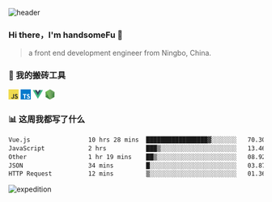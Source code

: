 ![header](https://raw.githubusercontent.com/fzq1998/fzq1998/master/header.png)

### Hi there，I'm handsomeFu 👋

> a front end development engineer from Ningbo, China.

### 🔧 我的搬砖工具
<code><img height="20" src="https://raw.githubusercontent.com/github/explore/80688e429a7d4ef2fca1e82350fe8e3517d3494d/topics/javascript/javascript.png" alt="javascript"></code>
<code><img height="20" src="https://raw.githubusercontent.com/github/explore/80688e429a7d4ef2fca1e82350fe8e3517d3494d/topics/typescript/typescript.png" alt="typescript"></code>
<code><img height="20" src="https://raw.githubusercontent.com/github/explore/80688e429a7d4ef2fca1e82350fe8e3517d3494d/topics/vue/vue.png" alt="vue"></code>
<code><img height="20" src="https://raw.githubusercontent.com/github/explore/80688e429a7d4ef2fca1e82350fe8e3517d3494d/topics/nodejs/nodejs.png" alt="nodejs"></code>



### 📊 这周我都写了什么
<!--START_SECTION:waka-->

```txt
Vue.js                10 hrs 28 mins  █████████████████▓░░░░░░░   70.30 %
JavaScript            2 hrs           ███▒░░░░░░░░░░░░░░░░░░░░░   13.46 %
Other                 1 hr 19 mins    ██▒░░░░░░░░░░░░░░░░░░░░░░   08.92 %
JSON                  34 mins         █░░░░░░░░░░░░░░░░░░░░░░░░   03.87 %
HTTP Request          12 mins         ▒░░░░░░░░░░░░░░░░░░░░░░░░   01.36 %
```

<!--END_SECTION:waka-->


![expedition](https://raw.githubusercontent.com/fzq1998/fzq1998/master/expedition.gif)

